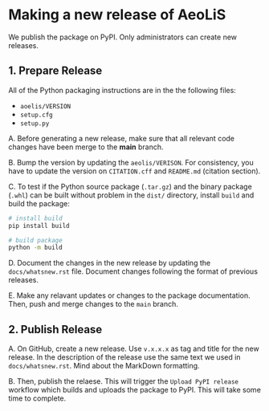 # Making a new release of AeoLiS

We publish the package on PyPI. Only administrators can create new releases.

## 1. Prepare Release
 All of the Python
packaging instructions are in the the following files:

* `aoelis/VERSION`
* `setup.cfg`
* `setup.py`

A. Before generating a new release, make sure that all  relevant code changes have been merge to the **main** branch.

B. Bump the version by updating the `aeolis/VERISON`. For consistency, you have to update the version on `CITATION.cff` and `README.md` (citation section).

C. To test if the Python source package (`.tar.gz`) and the binary package (`.whl`) can be built without problem in the `dist/` directory, install `build` and build the package:

```bash
# install build
pip install build

# build package
python -m build
```

D. Document the changes in the new release by updating the `docs/whatsnew.rst` file. Document changes following the format of previous releases.

E. Make any relavant updates or changes to the package documentation. Then, push and merge changes to the `main` branch.

## 2. Publish Release

A. On GitHub, create a new release. Use `v.x.x.x` as tag and title for the new release. In the description of the release use the same text we used in `docs/whatsnew.rst`. Mind about the MarkDown formatting.

B. Then, publish the relaese. This will trigger the `Upload PyPI release` workflow which builds and uploads the package to PyPI. This will take some time to complete.

